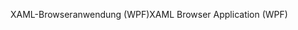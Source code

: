 <span data-ttu-id="6e98c-101">XAML-Browseranwendung (WPF)</span><span class="sxs-lookup"><span data-stu-id="6e98c-101">XAML Browser Application (WPF)</span></span>
